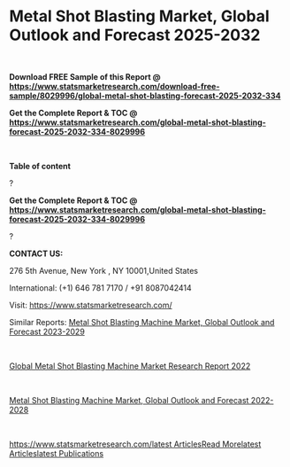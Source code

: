 <h1>Metal Shot Blasting Market, Global Outlook and Forecast 2025-2032</h1><br/><p><strong>Download FREE Sample of this Report @ <a href="https://www.statsmarketresearch.com/download-free-sample/8029996/global-metal-shot-blasting-forecast-2025-2032-334">https://www.statsmarketresearch.com/download-free-sample/8029996/global-metal-shot-blasting-forecast-2025-2032-334</a></strong></p>
 
 
 
 <div><b>Get the Complete Report & TOC @ <a href="https://www.statsmarketresearch.com/global-metal-shot-blasting-forecast-2025-2032-334-8029996">https://www.statsmarketresearch.com/global-metal-shot-blasting-forecast-2025-2032-334-8029996</a></b></div>
 
 
 
 <p><br />
 
 <b>Table of content</b></p>
 
 
 
 <p>? </p>
 
 
 
 <div><b>Get the Complete Report & TOC @ <a href="https://www.statsmarketresearch.com/global-metal-shot-blasting-forecast-2025-2032-334-8029996">https://www.statsmarketresearch.com/global-metal-shot-blasting-forecast-2025-2032-334-8029996</a></b></div>
 
 
 
 <p>? </p>
 
 
 
 <p><b>CONTACT US:</b><br />
 
 276 5th Avenue, New York , NY 10001,United States<br />
 
 International: (+1) 646 781 7170 / +91 8087042414<br />
 
 Visit: <a href="https://www.statsmarketresearch.com/">https://www.statsmarketresearch.com/</a><br />
 
 Similar Reports: <a href="https://www.statsmarketresearch.com/global-metal-shot-blasting-forecast-2025-2032-334-8029996">Metal Shot Blasting Machine Market, Global Outlook and Forecast 2023-2029</a><br />
 
 <br />
 
 <a href="https://www.statsmarketresearch.com/global-metal-shot-blasting-forecast-2025-2032-334-8029996">Global Metal Shot Blasting Machine Market Research Report 2022</a><br />
 
 <br />
 
 <a href="https://www.statsmarketresearch.com/global-metal-shot-blasting-forecast-2025-2032-334-8029996">Metal Shot Blasting Machine Market, Global Outlook and Forecast 2022-2028</a><br />
 
 <br />
 
 <a href="https://gyeongbokgung.com">https://www.statsmarketresearch.com/</a><a href="https://hallyeomaritime.com">latest Articles</a><a href="https://jingwansa.com">Read More</a><a href="https://nguoiviet.jp/">latest Articles</a><a href="https://www.intelmarketresearch.com/">latest Publications</a></p>